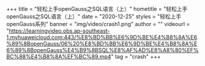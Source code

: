 +++
    title = "轻松上手openGauss之SQL语言（上）"
    hometitle = "轻松上手openGauss之SQL语言（上）"
    date = "2020-12-25"
    styles = "轻松上手openGauss系列"
    banner = "img/video/crash1.png"
    author = ""
    videourl = "https://learningvideo.obs.ap-southeast-1.myhuaweicloud.com:443/%E8%BD%BB%E6%9D%BE%E4%B8%8A%E6%89%8BopenGauss/06%20%E8%BD%BB%E6%9D%BE%E4%B8%8A%E6%89%8BopenGauss%E4%B9%8BSQL%E8%AF%AD%E8%A8%80%EF%BC%88%E4%B8%8A%EF%BC%89.mp4"
    tag = "crash"
+++